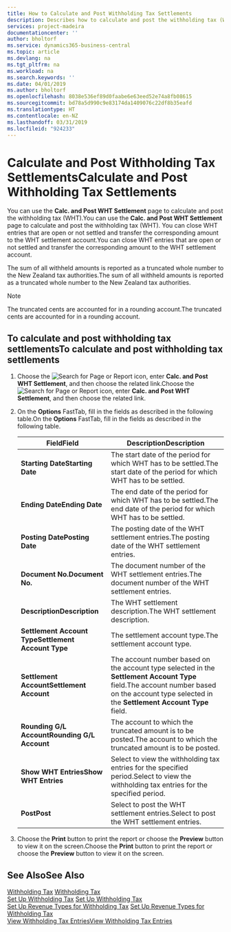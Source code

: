 ```yaml
---
title: How to Calculate and Post Withholding Tax Settlements
description: Describes how to calculate and post the withholding tax (WHT).
services: project-madeira
documentationcenter: ''
author: bholtorf
ms.service: dynamics365-business-central
ms.topic: article
ms.devlang: na
ms.tgt_pltfrm: na
ms.workload: na
ms.search.keywords: ''
ms.date: 04/01/2019
ms.author: bholtorf
ms.openlocfilehash: 8038e536ef89d0faabe6e63eed52e74a8fb08615
ms.sourcegitcommit: bd78a5d990c9e83174da1409076c22df8b35eafd
ms.translationtype: HT
ms.contentlocale: en-NZ
ms.lasthandoff: 03/31/2019
ms.locfileid: "924233"
---
```

# <a name="calculate-and-post-withholding-tax-settlements"></a><span data-ttu-id="0fd25-103">Calculate and Post Withholding Tax Settlements</span><span class="sxs-lookup"><span data-stu-id="0fd25-103">Calculate and Post Withholding Tax Settlements</span></span>
<span data-ttu-id="0fd25-104">You can use the **Calc. and Post WHT Settlement** page to calculate and post the withholding tax (WHT).</span><span class="sxs-lookup"><span data-stu-id="0fd25-104">You can use the **Calc. and Post WHT Settlement** page to calculate and post the withholding tax (WHT).</span></span> <span data-ttu-id="0fd25-105">You can close WHT entries that are open or not settled and transfer the corresponding amount to the WHT settlement account.</span><span class="sxs-lookup"><span data-stu-id="0fd25-105">You can close WHT entries that are open or not settled and transfer the corresponding amount to the WHT settlement account.</span></span>  

<span data-ttu-id="0fd25-106">The sum of all withheld amounts is reported as a truncated whole number to the New Zealand tax authorities.</span><span class="sxs-lookup"><span data-stu-id="0fd25-106">The sum of all withheld amounts is reported as a truncated whole number to the New Zealand tax authorities.</span></span>  

> [!NOTE]  
>  <span data-ttu-id="0fd25-107">The truncated cents are accounted for in a rounding account.</span><span class="sxs-lookup"><span data-stu-id="0fd25-107">The truncated cents are accounted for in a rounding account.</span></span>  

## <a name="to-calculate-and-post-withholding-tax-settlements"></a><span data-ttu-id="0fd25-108">To calculate and post withholding tax settlements</span><span class="sxs-lookup"><span data-stu-id="0fd25-108">To calculate and post withholding tax settlements</span></span>  

1.  <span data-ttu-id="0fd25-109">Choose the ![Search for Page or Report](../../media/ui-search/search_small.png "Search for Page or Report icon") icon, enter **Calc. and Post WHT Settlement**, and then choose the related link.</span><span class="sxs-lookup"><span data-stu-id="0fd25-109">Choose the ![Search for Page or Report](../../media/ui-search/search_small.png "Search for Page or Report icon") icon, enter **Calc. and Post WHT Settlement**, and then choose the related link.</span></span>  
2.  <span data-ttu-id="0fd25-110">On the **Options** FastTab, fill in the fields as described in the following table.</span><span class="sxs-lookup"><span data-stu-id="0fd25-110">On the **Options** FastTab, fill in the fields as described in the following table.</span></span>  

    |<span data-ttu-id="0fd25-111">Field</span><span class="sxs-lookup"><span data-stu-id="0fd25-111">Field</span></span>|<span data-ttu-id="0fd25-112">Description</span><span class="sxs-lookup"><span data-stu-id="0fd25-112">Description</span></span>|  
    |---------------------------------|---------------------------------------|  
    |<span data-ttu-id="0fd25-113">**Starting Date**</span><span class="sxs-lookup"><span data-stu-id="0fd25-113">**Starting Date**</span></span>|<span data-ttu-id="0fd25-114">The start date of the period for which WHT has to be settled.</span><span class="sxs-lookup"><span data-stu-id="0fd25-114">The start date of the period for which WHT has to be settled.</span></span>|  
    |<span data-ttu-id="0fd25-115">**Ending Date**</span><span class="sxs-lookup"><span data-stu-id="0fd25-115">**Ending Date**</span></span>|<span data-ttu-id="0fd25-116">The end date of the period for which WHT has to be settled.</span><span class="sxs-lookup"><span data-stu-id="0fd25-116">The end date of the period for which WHT has to be settled.</span></span>|  
    |<span data-ttu-id="0fd25-117">**Posting Date**</span><span class="sxs-lookup"><span data-stu-id="0fd25-117">**Posting Date**</span></span>|<span data-ttu-id="0fd25-118">The posting date of the WHT settlement entries.</span><span class="sxs-lookup"><span data-stu-id="0fd25-118">The posting date of the WHT settlement entries.</span></span>|  
    |<span data-ttu-id="0fd25-119">**Document No.**</span><span class="sxs-lookup"><span data-stu-id="0fd25-119">**Document No.**</span></span>|<span data-ttu-id="0fd25-120">The document number of the WHT settlement entries.</span><span class="sxs-lookup"><span data-stu-id="0fd25-120">The document number of the WHT settlement entries.</span></span>|  
    |<span data-ttu-id="0fd25-121">**Description**</span><span class="sxs-lookup"><span data-stu-id="0fd25-121">**Description**</span></span>|<span data-ttu-id="0fd25-122">The WHT settlement description.</span><span class="sxs-lookup"><span data-stu-id="0fd25-122">The WHT settlement description.</span></span>|  
    |<span data-ttu-id="0fd25-123">**Settlement Account Type**</span><span class="sxs-lookup"><span data-stu-id="0fd25-123">**Settlement Account Type**</span></span>|<span data-ttu-id="0fd25-124">The settlement account type.</span><span class="sxs-lookup"><span data-stu-id="0fd25-124">The settlement account type.</span></span>|  
    |<span data-ttu-id="0fd25-125">**Settlement Account**</span><span class="sxs-lookup"><span data-stu-id="0fd25-125">**Settlement Account**</span></span>|<span data-ttu-id="0fd25-126">The account number based on the account type selected in the **Settlement Account Type** field.</span><span class="sxs-lookup"><span data-stu-id="0fd25-126">The account number based on the account type selected in the **Settlement Account Type** field.</span></span>|  
    |<span data-ttu-id="0fd25-127">**Rounding G/L Account**</span><span class="sxs-lookup"><span data-stu-id="0fd25-127">**Rounding G/L Account**</span></span>|<span data-ttu-id="0fd25-128">The account to which the truncated amount is to be posted.</span><span class="sxs-lookup"><span data-stu-id="0fd25-128">The account to which the truncated amount is to be posted.</span></span>|  
    |<span data-ttu-id="0fd25-129">**Show WHT Entries**</span><span class="sxs-lookup"><span data-stu-id="0fd25-129">**Show WHT Entries**</span></span>|<span data-ttu-id="0fd25-130">Select to view the withholding tax entries for the specified period.</span><span class="sxs-lookup"><span data-stu-id="0fd25-130">Select to view the withholding tax entries for the specified period.</span></span>|  
    |<span data-ttu-id="0fd25-131">**Post**</span><span class="sxs-lookup"><span data-stu-id="0fd25-131">**Post**</span></span>|<span data-ttu-id="0fd25-132">Select to post the WHT settlement entries.</span><span class="sxs-lookup"><span data-stu-id="0fd25-132">Select to post the WHT settlement entries.</span></span>|  

3.  <span data-ttu-id="0fd25-133">Choose the **Print** button to print the report or choose the **Preview** button to view it on the screen.</span><span class="sxs-lookup"><span data-stu-id="0fd25-133">Choose the **Print** button to print the report or choose the **Preview** button to view it on the screen.</span></span>  

## <a name="see-also"></a><span data-ttu-id="0fd25-134">See Also</span><span class="sxs-lookup"><span data-stu-id="0fd25-134">See Also</span></span>  
 <span data-ttu-id="0fd25-135">[Withholding Tax](withholding-tax.md) </span><span class="sxs-lookup"><span data-stu-id="0fd25-135">[Withholding Tax](withholding-tax.md) </span></span>  
 <span data-ttu-id="0fd25-136">[Set Up Withholding Tax](how-to-set-up-withholding-tax.md) </span><span class="sxs-lookup"><span data-stu-id="0fd25-136">[Set Up Withholding Tax](how-to-set-up-withholding-tax.md) </span></span>  
 <span data-ttu-id="0fd25-137">[Set Up Revenue Types for Withholding Tax](how-to-set-up-revenue-types-for-withholding-tax.md) </span><span class="sxs-lookup"><span data-stu-id="0fd25-137">[Set Up Revenue Types for Withholding Tax](how-to-set-up-revenue-types-for-withholding-tax.md) </span></span>  
 [<span data-ttu-id="0fd25-138">View Withholding Tax Entries</span><span class="sxs-lookup"><span data-stu-id="0fd25-138">View Withholding Tax Entries</span></span>](how-to-view-withholding-tax-entries.md)
